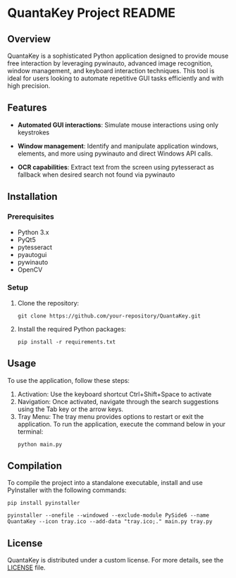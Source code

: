 # QuantaKey Project README

## Overview
QuantaKey is a sophisticated Python application designed to provide mouse free interaction by leveraging pywinauto, advanced image recognition, window management, and keyboard interaction techniques. This tool is ideal for users looking to automate repetitive GUI tasks efficiently and with high precision. 

## Features
- **Automated GUI interactions**: Simulate mouse interactions using only keystrokes

- **Window management**: Identify and manipulate application windows, elements, and more using pywinauto and direct Windows API calls.

- **OCR capabilities**: Extract text from the screen using pytesseract as fallback when desired search not found via pywinauto


## Installation

### Prerequisites
- Python 3.x
- PyQt5
- pytesseract
- pyautogui
- pywinauto
- OpenCV

### Setup
1. Clone the repository:
   ```
   git clone https://github.com/your-repository/QuantaKey.git
   ```
2. Install the required Python packages:
   ```
   pip install -r requirements.txt
   ```

## Usage
To use the application, follow these steps:
1. Activation: Use the keyboard shortcut Ctrl+Shift+Space to activate
2. Navigation: Once activated, navigate through the search suggestions using the Tab key or the arrow keys.
3. Tray Menu: The tray menu provides options to restart or exit the application.
To run the application, execute the command below in your terminal:
   ```
   python main.py
   ```

## Compilation
To compile the project into a standalone executable, install and use PyInstaller with the following commands:
   ```
   pip install pyinstaller
   ```
   ```
   pyinstaller --onefile --windowed --exclude-module PySide6 --name QuantaKey --icon tray.ico --add-data "tray.ico;." main.py tray.py
   ```

## License
QuantaKey is distributed under a custom license. For more details, see the [LICENSE](./LICENSE) file.

